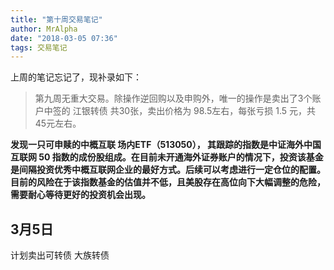 ```yaml
---
title: "第十周交易笔记"
author: MrAlpha
date: "2018-03-05 07:36"
tags: 交易笔记
---
```


上周的笔记忘记了，现补录如下：

> 第九周无重大交易。除操作逆回购以及申购外，唯一的操作是卖出了3个账户中签的 江银转债 共30张，卖出价格为 98.5左右，每张亏损 1.5 元，共45元左右。

**发现一只可申赎的中概互联 场内ETF（513050）， 其跟踪的指数是中证海外中国互联网 50 指数的成份股组成。在目前未开通海外证券账户的情况下，投资该基金是间隔投资优秀中概互联网企业的最好方式。后续可以考虑进行一定仓位的配置。目前的风险在于该指数基金的估值并不低，且美股存在高位向下大幅调整的危险，需要耐心等待更好的投资机会出现。**

## 3月5日

计划卖出可转债 大族转债
